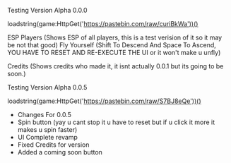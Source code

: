 Testing Version Alpha 0.0.0

loadstring(game:HttpGet('https://pastebin.com/raw/curiBkWa'))()

ESP Players (Shows ESP of all players, this is a test verision of it so it may be not that good)
Fly Yourself (Shift To Descend And Space To Ascend, YOU HAVE TO RESET AND RE-EXECUTE THE UI or it won't make u unfly)

Credits (Shows credits who made it, it isnt actually 0.0.1 but its going to be soon.)

Testing Version Alpha 0.0.5

loadstring(game:HttpGet('https://pastebin.com/raw/S7BJ8eQe'))()

- Changes For 0.0.5
- Spin button (yay u cant stop it u have to reset but if u click it more it makes u spin faster)
- UI Complete revamp
- Fixed Credits for version
- Added a coming soon button
